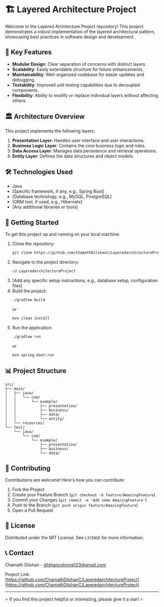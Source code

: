# 🏗️ Layered Architecture Project

Welcome to the Layered Architecture Project repository! This project demonstrates a robust implementation of the layered architectural pattern, showcasing best practices in software design and development.

## 🌟 Key Features

- **Modular Design**: Clear separation of concerns with distinct layers.
- **Scalability**: Easily extendable structure for future enhancements.
- **Maintainability**: Well-organized codebase for easier updates and debugging.
- **Testability**: Improved unit testing capabilities due to decoupled components.
- **Flexibility**: Ability to modify or replace individual layers without affecting others.

## 🏛️ Architecture Overview

This project implements the following layers:

1. **Presentation Layer**: Handles user interface and user interactions.
2. **Business Logic Layer**: Contains the core business logic and rules.
3. **Data Access Layer**: Manages data persistence and retrieval operations.
4. **Entity Layer**: Defines the data structures and object models.

## 🛠️ Technologies Used

- Java
- [Specific framework, if any, e.g., Spring Boot]
- [Database technology, e.g., MySQL, PostgreSQL]
- [ORM tool, if used, e.g., Hibernate]
- [Any additional libraries or tools]

## 🚀 Getting Started

To get this project up and running on your local machine:

1. Clone the repository:
   ```sh
   git clone https://github.com/ChamathDilshanC/LayeredarchitectureProject.git
   ```
2. Navigate to the project directory:
   ```sh
   cd LayeredarchitectureProject
   ```
3. [Add any specific setup instructions, e.g., database setup, configuration files]
4. Build the project:
   ```sh
   ./gradlew build
   ```
   or
   ```sh
   mvn clean install
   ```
5. Run the application:
   ```sh
   ./gradlew run
   ```
   or
   ```sh
   mvn spring-boot:run
   ```

## 📊 Project Structure

```
src/
├── main/
│   ├── java/
│   │   └── com/
│   │       └── example/
│   │           ├── presentation/
│   │           ├── business/
│   │           ├── data/
│   │           └── entity/
│   └── resources/
└── test/
    └── java/
        └── com/
            └── example/
                ├── presentation/
                ├── business/
                └── data/
```

## 🤝 Contributing

Contributions are welcome! Here's how you can contribute:

1. Fork the Project
2. Create your Feature Branch (`git checkout -b feature/AmazingFeature`)
3. Commit your Changes (`git commit -m 'Add some AmazingFeature'`)
4. Push to the Branch (`git push origin feature/AmazingFeature`)
5. Open a Pull Request

## 📝 License

Distributed under the MIT License. See `LICENSE` for more information.

## 📞 Contact

Chamath Dilshan - dilshancolonne123@gmail.com

Project Link: [https://github.com/ChamathDilshanC/LayeredarchitectureProject](https://github.com/ChamathDilshanC/LayeredarchitectureProject)

---

⭐️ If you find this project helpful or interesting, please give it a star! ⭐️

